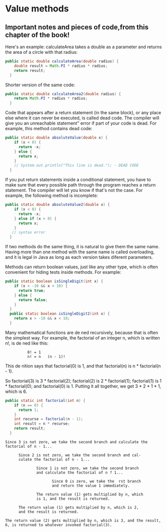 # Value methods
## Important notes and pieces of code,from this chapter of the book!

Here's an example: calculateArea takes a double as a parameter and returns
the area of a circle with that radius:

```java
public static double calculateArea(double radius) {
    double result = Math.PI * radius * radius;
    return result;
  }
```

Shorter version of the same code:

```java
public static double calculateArea2(double radius) {
    return Math.PI * radius * radius;
  }
```

Code that appears after a return statement (in the same block), or any place
else where it can never be executed, is called dead code. The compiler will
give you an unreachable statement" error if part of your code is dead. For
example, this method contains dead code:

```java
public static double absoluteValue(double x) {
    if (x < 0) {
      return -x;
    } else {
      return x;
    }
    // System.out.println("This line is dead."); - DEAD CODE
  }
```

If you put return statements inside a conditional statement, you have to
make sure that every possible path through the program reaches a return
statement. The compiler will let you know if that's not the case. For example,
the following method is incomplete:

```java
public static double absoluteValue2(double x) {
    if (x < 0) {
      return -x;
    } else if (x > 0) {
      return x;
    }
   // syntax error 
  }
```

If two methods do the same thing, it is natural to give them the same name.
Having more than one method with the same name is called overloading,
and it is legal in Java as long as each version takes diferent parameters.

Methods can return boolean values, just like any other type, which is often
convenient for hiding tests inside methods. For example:

```java
public static boolean isSingleDigit(int x) {
    if (x > -10 && x < 10) {
      return true;
    } else {
      return false;
    }
  }
  public static boolean isSingleDigit2(int x) {
    return x > -10 && x < 10;
  }
```

Many mathematical functions are de ned recursively, because that is often the
   simplest way. For example, the factorial of an integer n, which is written n!,
   is de ned like this:
   
              0! = 1
              n! = n   (n - 1)!
  
  This de nition says that factorial(0) is
  1, and that factorial(n) is n * factorial(n - 1).
  
  So factorial(3) is 3 * factorial(2); factorial(2) is 2 * factorial(1);
  factorial(1) is 1 * factorial(0); and factorial(0) is 1. Putting it all
  together, we get 3 * 2 * 1 * 1, which is 6.
  
```java
public static int factorial(int n) {
    if (n == 0) {
      return 1;
    }
    int recurse = factorial(n - 1);
    int result = n * recurse;
    return result;
  }
````
    Since 3 is not zero, we take the second branch and calculate the
    factorial of n - 1...
   
          Since 2 is not zero, we take the second branch and cal-
          culate the factorial of n - 1...
          
                  Since 1 is not zero, we take the second branch
                  and calculate the factorial of n ? 1...
                  
                         Since 0 is zero, we take the  rst branch
                         and return the value 1 immediately.
                  
                  The return value (1) gets multiplied by n, which
                  is 1, and the result is returned.
          
          The return value (1) gets multiplied by n, which is 2,
          and the result is returned.
          
    The return value (2) gets multiplied by n, which is 3, and the result,
    6, is returned to whatever invoked factorial(3).
